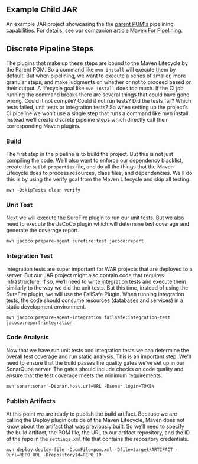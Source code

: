 ## Example Child JAR
An example JAR project showcasing the the <a href="https://github.com/eonian-technologies/example-parent-pom">parent POM's</a> pipelining capabilities. For details, see our companion article <a href="https://medium.com/eonian-technologies/maven-for-pipelining-part-1-8b850d10a7ee" target="_blank">Maven For Pipelining</a>.

## Discrete Pipeline Steps
The plugins that make up these steps are bound to the Maven Lifecycle by the Parent POM. So a command like `mvn install` will execute them by default. But when pipelining, we want to execute a series of smaller, more granular steps, and make judgments on whether or not to proceed based on their output. A lifecycle goal like `mvn install` does too much. If the CI job running the command breaks there are several things that could have gone wrong. Could it not compile? Could it not run tests? Did the tests fail? Which tests failed, unit tests or integration tests? So when setting up the project’s CI pipeline we won’t use a single step that runs a command like mvn install. Instead we’ll create discrete pipeline steps which directly call their corresponding Maven plugins.

### Build
The first step in the pipeline is to build the project. But this is not just compiling the code. We’ll also want to enforce our dependency blacklist, create the `build.properties` file, and do all the things that the Maven Lifecycle does to process resources, class files, and dependencies. We'll do this is by using the verify goal from the Maven Lifecycle and skip all testing.

```
mvn -DskipTests clean verify
```

### Unit Test
Next we will execute the SureFire plugin to run our unit tests. But we also need to execute the JaCoCo plugin which will determine test coverage and generate the coverage report.

```
mvn jacoco:prepare-agent surefire:test jacoco:report
```

### Integration Test
Integration tests are super important for WAR projects that are deployed to a server. But our JAR project might also contain code that requires infrastructure. If so, we’ll need to write integration tests and execute them similarly to the way we did the unit tests. But this time, instead of using the SureFire plugin, we will use the FailSafe Plugin. When running integration tests, the code should consume resources (databases and services) in a static development environment.

```
mvn jacoco:prepare-agent-integration failsafe:integration-test jacoco:report-integration
```

### Code Analysis
Now that we have run unit tests and integration tests we can determine the overall test coverage and run static analysis. This is an important step. We'll need to ensure that the build passes the quality gates we’ve set up in our SonarQube server. The gates should include checks on code quality and ensure that the test coverage meets the minimum requirements. 

```
mvn sonar:sonar -Dsonar.host.url=URL -Dsonar.login=TOKEN 
```

### Publish Artifacts
At this point we are ready to publish the build artifact. Because we are calling the Deploy plugin outside of the Maven Lifecycle, Maven does not know about the artifact that was previously built. So we’ll need to specify the build artifact, the POM file, the URL to our artifact repository, and the ID of the repo in the `settings.xml` file that contains the repository credentials.

```
mvn deploy:deploy-file -DpomFile=pom.xml -Dfile=target/ARTIFACT -Durl=REPO_URL -DrepositoryId=REPO_ID
```

